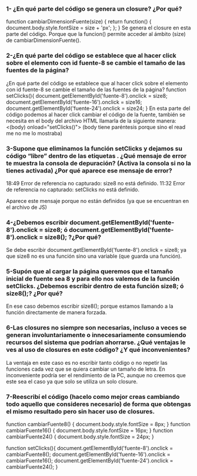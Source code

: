 ### 1- ¿En qué parte del código se genera un closure? ¿Por qué?
function cambiarDimensionFuente(size) {
    return function() { 
        document.body.style.fontSize = size + 'px';
        };
}
Se genera el closure en esta parte del código. Porque que la funcion() 
permite acceder al ámbito (size) de cambiarDimensionFuente().

 
### 2-¿En qué parte del código se establece que al hacer click sobre el elemento con id fuente-8 se cambie el tamaño de las fuentes de la página?
¿En qué parte del código se establece que al hacer click sobre el elemento con id fuente-8 se cambie el tamaño de las fuentes de la página?
function setClicks(){
    document.getElementById('fuente-8').onclick = size8;
    document.getElementById('fuente-16').onclick = size16;
    document.getElementById('fuente-24').onclick = size24;
}
En esta parte del código podemos al hacer click cambiar el código de la fuente, también se necesita en el body del archivo HTML llamarla de la siguiente manera: 
<(body) onload="setClicks()"> (body tiene paréntesis porque sino el read me no me lo mostraba)

### 3-Supone que eliminamos la función setClicks y dejamos su código “libre” dentro de las etiquetas <script> … </script>. ¿Qué mensaje de error te muestra la consola de depuración? (Activa la consola si no la tienes activada) ¿Por qué aparece ese mensaje de error?

18:49 Error de referencia no capturado: size8 no está definido.
11:32 Error de referencia no capturado: setClicks no está definido.

Aparece este mensaje porque no están definidos (ya que se encuentran en el archivo de JS)

### 4-¿Debemos escribir document.getElementById('fuente-8').onclick = size8; ó document.getElementById('fuente-8').onclick = size8(); ?¿Por qué?
Se debe escribir document.getElementById('fuente-8').onclick = size8; ya que size8 no es una función sino una variable (que guarda una función).

### 5-Supón que al cargar la página queremos que el tamaño inicial de fuente sea 8 y para ello nos valemos de la función setClicks. ¿Debemos escribir dentro de esta función size8; ó size8();? ¿Por qué?
En ese caso debemos escribir size8(); porque estamos llamando a la función directamente de manera forzada.

### 6-Las closures no siempre son necesarias, incluso a veces se generan involuntariamente o innecesariamente consumiendo recursos del sistema que podrían ahorrarse. ¿Qué ventajas le ves al uso de closures en este código? ¿Y qué inconvenientes?
La ventaja en este caso es no escribir tanto código o no repetir las funciones cada vez que se quiera cambiar un tamaño de letra.
En inconveniente podría ser el rendimiento de la PC, aunque no creemos que este sea el caso ya que solo se utiliza un solo closure.

### 7-Reescribí el código (hacelo como mejor creas cambiando todo aquello que consideres necesario) de forma que obtengas el mismo resultado pero sin hacer uso de closures.

function cambiarFuente8() {
document.body.style.fontSize = 8px;
}
function cambiarFuente16() {
document.body.style.fontSize = 16px;
}
function cambiarFuente24() {
document.body.style.fontSize = 24px;
}
 
 
 
function setClicks(){
    document.getElementById('fuente-8').onclick = cambiarFuente8();
    document.getElementById('fuente-16').onclick = cambiarFuente16();
    document.getElementById('fuente-24').onclick = cambiarFuente24();
}

